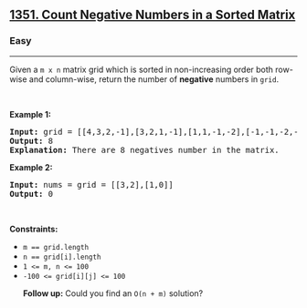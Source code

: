 <h2><a href="https://leetcode.com/problems/count-negative-numbers-in-a-sorted-matrix/description/">1351. Count Negative Numbers in a Sorted Matrix</a>
</h2><h3>Easy</h3><hr><div><p>Given a <code>m x n</code> matrix grid which is sorted in non-increasing order both row-wise and column-wise, return the number of <strong>negative</strong> numbers in <code>grid</code>.</p>
<p>&nbsp;</p>
<p><strong class="example">Example 1:</strong></p>

<pre><strong>Input:</strong> grid = [[4,3,2,-1],[3,2,1,-1],[1,1,-1,-2],[-1,-1,-2,-3]]
<strong>Output:</strong> 8
<strong>Explanation:</strong> There are 8 negatives number in the matrix.
</pre>

<p><strong class="example">Example 2:</strong></p>

<pre><strong>Input:</strong> nums = grid = [[3,2],[1,0]]
<strong>Output:</strong> 0
</pre>

<p>&nbsp;</p>
<p><strong>Constraints:</strong></p>

<ul>
	<li><code>m == grid.length</code></li>
	<li><code>n == grid[i].length</code></li>
	<li><code>1 <= m, n <= 100</code></li>
	<li><code>-100 <= grid[i][j] <= 100</code></li>
</ul>

<ul><strong>Follow up:</strong> Could you find an <code>O(n + m)</code> solution?</ul>
